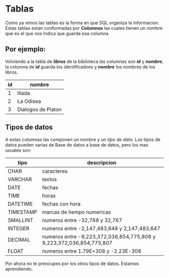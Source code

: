 # Tablas
Como ya vimos las tablas es la forma en que SQL organiza la informacion.
Estas tablas estan conformadas por ***Columnas*** las cuales tienen un nombre que es el que nos indica que guarda esa columna.

## Por ejemplo:

Volviendo a la tabla de ***libros*** de la biblioteca las columnas son ***id*** y ***nombre***, la columna de ***id*** guarda los identificadoes y ***nombre*** los nombres de los libros.

| id  | nombre             |
| --- | ------------------ |
| 1   | Ilíada             |
| 2   | La Odisea          |
| 3   | Dialogos de Platon |


## Tipos de datos
A estas columnas las componen un nombre y un *tipo de dato*.
Los tipos de datos pueden varias de Base de datos a base de datos, pero los mas usuales son:

| tipo      | descripcion                                                          |
| --------- | -------------------------------------------------------------------- |
| CHAR      | caracteres                                                           |
| VARCHAR   | textos                                                               |
| DATE      | fechas                                                               |
| TIME      | horas                                                                |
| DATETIME  | fechas con hora                                                      |
| TIMESTAMP | marcas de tiempo numericas                                           |
| SMALLINT  | numeros entre -32,768 y 32,767                                       |
| INTEGER   | numeros entre -2,147,483,648 y 2,147,483,647                         |
| DECIMAL   | numeros entre -9,223,372,036,854,775,808 y 9,223,372,036,854,775,807 |
| FLOAT     | numeros entre 1.79E+308 y -2.23E-308                                 |

Por ahora no te preocupes por los otros tipos de datos. Estamos aprendiendo.
